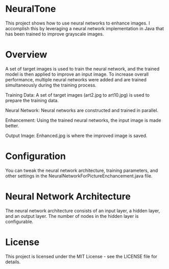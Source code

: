 # NeuralTone

This project shows how to use neural networks to enhance images. I accomplish this by leveraging a neural network implementation in Java that has been trained to improve grayscale images.

# Overview

A set of target images is used to train the neural network, and the trained model is then applied to improve an input image. To increase overall performance, multiple neural networks were added and are trained simultaneously during the training process.

Training Data: A set of target images (art2.jpg to art10.jpg) is used to prepare the training data.

Neural Network: Neural networks are constructed and trained in parallel.

Enhancement: Using the trained neural networks, the input image is made better.

Output Image: Enhanced.jpg is where the improved image is saved.

# Configuration

You can tweak the neural network architecture, training parameters, and other settings in the NeuralNetworkForPictureEnchancement.java file.

# Neural Network Architecture

The neural network architecture consists of an input layer, a hidden layer, and an output layer. The number of nodes in the hidden layer is configurable.

# License

This project is licensed under the MIT License - see the LICENSE file for details.

